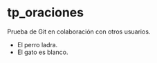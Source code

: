 # tp_oraciones
Prueba de Git en colaboración con otros usuarios.
- El perro ladra.
- El gato es blanco.
